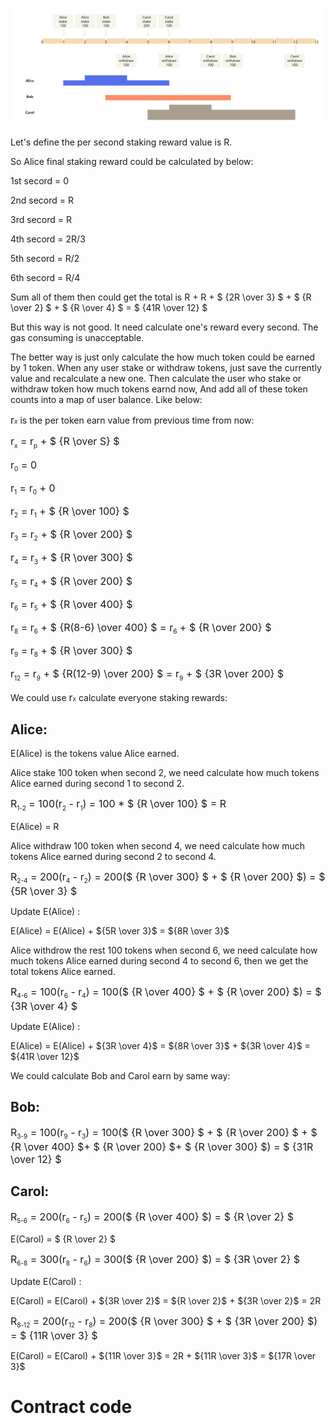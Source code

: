 ![staking](/images/dis_pool.png)


Let's define the per second staking reward value is R.

So Alice final staking reward could be calculated by below:

1st secord = 0

2nd secord = R

3rd secord = R

4th secord = 2R/3

5th secord = R/2

6th secord = R/4

Sum all of them then could get the total is R + R + $ {2R \over 3} $ + $ {R \over 2} $ + $ {R \over 4} $  = $ {41R \over 12} $ 

But this way is not good. It need calculate one's reward every second. The gas consuming is unacceptable.

The better way is just only calculate the how much token could be earned by 1 token. When any user stake or withdraw tokens, just save the currently value and recalculate a new one. Then calculate the user who stake or withdraw token how much tokens earnd now, And add all of these token counts into a map of user balance. Like below:

<font size="3">r<font size="1">x</font></sub></font> is the per token earn value from previous time from now:

<font size="3">r<sub><font size="1">x</font></sub> = r<sub><font size="1">p</font></sub> + $ {R \over S} $</font>

<font size="3">r<sub><font size="1">0</font></sub> = 0</font>

<font size="3">r<sub><font size="1">1</font></sub> = r<sub><font size="1">0</font></sub>  + 0 </font>

<font size="3">r<sub><font size="1">2</font></sub> = r<sub><font size="1">1</font></sub>  + $ {R \over 100} $ </font>

<font size="3">r<sub><font size="1">3</font></sub> = r<sub><font size="1">2</font></sub>  + $ {R \over 200} $ </font>

<font size="3">r<sub><font size="1">4</font></sub> = r<sub><font size="1">3</font></sub>  + $ {R \over 300} $ </font>

<font size="3">r<sub><font size="1">5</font></sub> = r<sub><font size="1">4</font></sub>  + $ {R \over 200} $ </font>

<font size="3">r<sub><font size="1">6</font></sub> = r<sub><font size="1">5</font></sub>  + $ {R \over 400} $ </font>

<font size="3">r<sub><font size="1">8</font></sub> = r<sub><font size="1">6</font></sub>  + $ {R(8-6) \over 400} $ = r<sub><font size="1">6</font></sub>  + $ {R \over 200} $ </font>

<font size="3">r<sub><font size="1">9</font></sub> = r<sub><font size="1">8</font></sub>  + $ {R \over 300} $ </font>

<font size="3">r<sub><font size="1">12</font></sub> = r<sub><font size="1">9</font></sub>  + $ {R(12-9) \over 200} $ = r<sub><font size="1">9</font></sub>  + $ {3R \over 200} $ </font>


We could use <font size="3">r<font size="1">x</font></sub></font> calculate everyone staking rewards:

## Alice:

E(Alice) is the tokens value Alice earned.

Alice stake 100 token when second 2, we need calculate how much tokens Alice earned during second 1 to second 2. 

<font size="3">R<sub><font size="1">1-2</font></sub> = 100(r<sub><font size="1">2</font></sub> - r<sub><font size="1">1</font></sub>) = 100 * $ {R \over 100} $ = R </font>

E(Alice) =  R 

Alice withdraw 100 token when second 4, we need calculate how much tokens Alice earned during second 2 to second 4.

<font size="3">R<sub><font size="1">2-4</font></sub> = 200(r<sub><font size="1">4</font></sub> - r<sub><font size="1">2</font></sub>) = 200($ {R \over 300} $  + $ {R \over 200} $) = $ {5R \over 3} $ </font>

Update E(Alice) :

E(Alice) = E(Alice) + ${5R \over 3}$ = ${8R \over 3}$ 

Alice withdrow the rest 100 tokens when second 6, we need calculate how much tokens Alice earned during second 4 to second 6, then we get the total tokens Alice earned.

<font size="3">R<sub><font size="1">4-6</font></sub> = 100(r<sub><font size="1">6</font></sub> - r<sub><font size="1">4</font></sub>) = 100($ {R \over 400} $  + $ {R \over 200} $) = $ {3R \over 4} $ </font>

Update E(Alice) :

E(Alice) = E(Alice) + ${3R \over 4}$  = ${8R \over 3}$  + ${3R \over 4}$  = ${41R \over 12}$

We could calculate Bob and Carol earn by same way:

## Bob:

<font size="3">R<sub><font size="1">3-9</font></sub> = 100(r<sub><font size="1">9</font></sub> - r<sub><font size="1">3</font></sub>) = 100($ {R \over 300} $  + $ {R \over 200} $ + $ {R \over 400} $+ $ {R \over 200} $+ $ {R \over 300} $) = $ {31R \over 12} $ </font>

## Carol:

<font size="3">R<sub><font size="1">5-6</font></sub> = 200(r<sub><font size="1">6</font></sub> - r<sub><font size="1">5</font></sub>) = 200($ {R \over 400} $) = $ {R \over 2} $ </font>

E(Carol) =  $ {R \over 2} $

<font size="3">R<sub><font size="1">6-8</font></sub> = 300(r<sub><font size="1">8</font></sub> - r<sub><font size="1">6</font></sub>) = 300($ {R \over 200} $) = $ {3R \over 2} $ </font>

Update E(Carol) :

E(Carol) = E(Carol) + ${3R \over 2}$  = ${R \over 2}$  + ${3R \over 2}$  = 2R

<font size="3">R<sub><font size="1">8-12</font></sub> = 200(r<sub><font size="1">12</font></sub> - r<sub><font size="1">8</font></sub>) = 200($ {R \over 300} $ + $ {3R \over 200} $) = $ {11R \over 3} $ </font>

E(Carol) = E(Carol) + ${11R \over 3}$ = 2R + ${11R \over 3}$ =  ${17R \over 3}$

# Contract code



